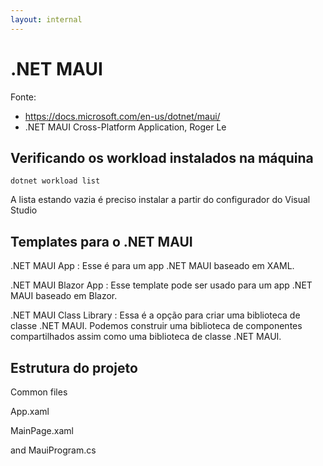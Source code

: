```yaml
---
layout: internal
---
```


# .NET MAUI

Fonte:

- <https://docs.microsoft.com/en-us/dotnet/maui/>
- .NET MAUI Cross-Platform Application, Roger Le

## Verificando os workload instalados na máquina

`dotnet workload list`

A lista estando vazia é preciso instalar a partir do configurador do Visual Studio

## Templates para o .NET MAUI

.NET MAUI App
: Esse é para um app .NET MAUI baseado em XAML.

.NET MAUI Blazor App
: Esse template pode ser usado para um app .NET MAUI baseado em Blazor.

.NET MAUI Class Library
: Essa é a opção para criar uma biblioteca de classe .NET MAUI. Podemos construir uma biblioteca de componentes compartilhados assim como uma biblioteca de classe .NET MAUI.

## Estrutura do projeto

Common files

App.xaml

MainPage.xaml

and MauiProgram.cs
